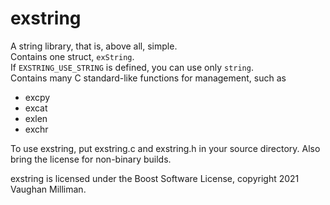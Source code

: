 # exstring
A string library, that is, above all, simple.  
Contains one struct, `exString`.  
If `EXSTRING_USE_STRING` is defined, you can use only `string`.  
Contains many C standard-like functions for management, such as
* excpy
* excat
* exlen
* exchr

To use exstring, put exstring.c and exstring.h in your source directory. Also bring the license for non-binary builds.

exstring is licensed under the Boost Software License, copyright 2021 Vaughan Milliman.

